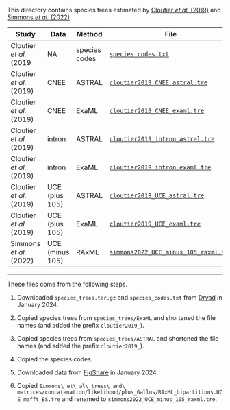 This directory contains species trees estimated by [Cloutier *et al.* (2019)](https://doi.org/10.1093/sysbio/syz019) and [Simmons *et al.* (2022)](https://doi.org/10.1016/j.ympev.2021.107344).


| Study | Data | Method | File |
| --- | --- | --- | --- |
| Cloutier *et al.* (2019 | NA | species codes | [`species_codes.txt`](species_codes.txt) |
| Cloutier *et al.* (2019) | CNEE | ASTRAL | [`cloutier2019_CNEE_astral.tre`](cloutier2019_CNEE_astral.tre) |
| Cloutier *et al.* (2019) | CNEE | ExaML | [`cloutier2019_CNEE_examl.tre`](cloutier2019_CNEE_examl.tre) |
| Cloutier *et al.* (2019) | intron | ASTRAL | [`cloutier2019_intron_astral.tre`](cloutier2019_intron_astral.tre) |
| Cloutier *et al.* (2019) | intron | ExaML | [`cloutier2019_intron_examl.tre`](cloutier2019_intron_examl.tre) |
| Cloutier *et al.* (2019) | UCE (plus 105) | ASTRAL | [`cloutier2019_UCE_astral.tre`](cloutier2019_UCE_astral.tre) |
| Cloutier *et al.* (2019) | UCE (plus 105) | ExaML | [`cloutier2019_UCE_examl.tre`](cloutier2019_UCE_examl.tre) |
| Simmons *et al.* (2022) | UCE (minus 105) | RAxML | [`simmons2022_UCE_minus_105_raxml.tre`](simmons2022_UCE_minus_105_raxml.tre) |

---

These files come from the following steps.

1. Downloaded `species_trees.tar.gz` and `species_codes.txt` from [Dryad](https://doi.org/10.5061/dryad.fj02s0j) in January 2024.

2. Copied species trees from `species_trees/ExaML` and shortened the file names (and added the prefix `cloutier2019_`).

3. Copied species trees from `species_trees/ASTRAL` and shortened the file names (and added the prefix `cloutier2019_`).

4. Copied the species codes.

5. Downloaded data from [FigShare](https://figshare.com/articles/dataset/Supplemental_data_for_Gene-tree_misrooting_drives_conflicts_in_phylogenomic_coalescent_analyses_of_palaeognath_birds_/8866274) in January 2024.

6. Copied `Simmons\ et\ al\ trees\ and\ matrices/concatenation/likelihood/plus_Gallus/RAxML_bipartitions.UCE_mafft_BS.tre` and renamed to `simmons2022_UCE_minus_105_raxml.tre`.
